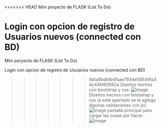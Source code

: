 <<<<<<< HEAD
Mini proyecto de FLASK (List To Do)

Login con opcion de registro de Usuarios nuevos (connected con BD)
=======
Mini poryecto de FLASK (List To Do)

Login con opcion de registro de Usuiarios nuevos (connected con BD)
>>>>>>> 9afa9bdbfbdfaae7934e59549fa34c44fd92662a
Diseños hechos con bootstrap y css:
![image](https://github.com/user-attachments/assets/98075d7b-ac4a-48de-a378-b2f792d735ca)
Diseños hechos con bootstrap y css (a este apartado se le agrego algunas validaciones con js):
![image](https://github.com/user-attachments/assets/7d2d629c-6a64-437b-8cae-9314305d2636)
pantalla principal para cargar las cosas por hacer:
![image](https://github.com/user-attachments/assets/f1cea654-bf10-4246-afd5-b7a278c5bad0)

